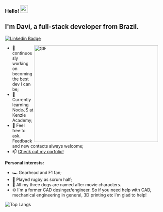 ### Hello! <img src="https://media.giphy.com/media/hvRJCLFzcasrR4ia7z/giphy.gif" width="25px">

## I'm Davi, a full-stack developer from Brazil.

[![Linkedin Badge](https://img.shields.io/badge/-LinkedIn-0e76a8?style=flat-square&logo=Linkedin&logoColor=white)](https://linkedin.com/in/daviraquel)

<img align="right" alt="GIF" src="https://github.com/Gapur/Gapur/blob/master/coding.gif?raw=true" width="408" height="318" />

- 🚀 continuously working on becoming the best dev I can be;
- 🌱 Currently learning NodeJS at Kenzie Academy;
- 💬 Feel free to ask. Feedback and new contacts always welcome;
- 📫 [Check out my porfolio!](https://myportfolio-rose-zeta.vercel.app/)

**Personal interests:**

- :racing_car: Gearhead and F1 fan;
- :rugby_football:	Played rugby as scrum half;
- :dog:	All my three dogs are named after movie characters.
- :gear: I'm a former CAD desinger/engineer. So if you need help with CAD, mechanical engineering in general, 3D printing etc I'm glad to help!

![Top Langs](https://github-readme-stats.vercel.app/api/top-langs/?username=daviraquel&theme=tokyonight)

<!--
**daviraquel/daviraquel** is a ✨ _special_ ✨ repository because its `README.md` (this file) appears on your GitHub profile.

Here are some ideas to get you started:

- 🔭 I’m currently working on ...
- 🌱 I’m currently learning ...
- 👯 I’m looking to collaborate on ...
- 🤔 I’m looking for help with ...
- 💬 Ask me about ...
- 📫 How to reach me: ...
- 😄 Pronouns: ...
- ⚡ Fun fact: ...
-->
